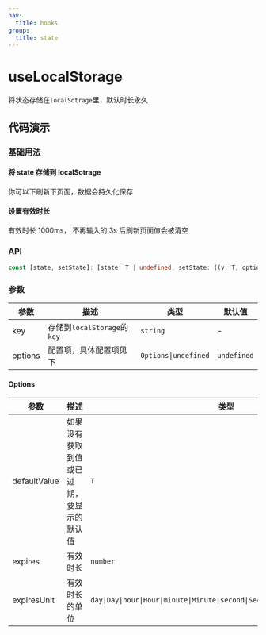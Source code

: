 ```yaml
---
nav:
  title: hooks
group:
  title: state
---
```


# useLocalStorage

将状态存储在`localSotrage`里，默认时长永久

## 代码演示

### 基础用法

#### 将 state 存储到 localSotrage

你可以下刷新下页面，数据会持久化保存
<code src="./demo1.tsx"></code>

#### 设置有效时长

有效时长 1000ms， 不再输入的 3s 后刷新页面值会被清空
<code src="./demo2.tsx"></code>

### API

```typescript
const [state, setState]: [state: T | undefined, setState: ((v: T, options?: Options) => void)] = useLocalStorage<T = any>(key: string, options?: Options)
```

### 参数

| 参数    | 描述                        | 类型                 | 默认值      |
| ------- | --------------------------- | -------------------- | ----------- |
| key     | 存储到`localStorage`的`key` | `string`             | -           |
| options | 配置项，具体配置项见下      | `Options\|undefined` | `undefined` |

#### Options

| 参数         | 描述                                     | 类型                                                                          | 默认值       |
| ------------ | ---------------------------------------- | ----------------------------------------------------------------------------- | ------------ |
| defaultValue | 如果没有获取到值或已过期，要显示的默认值 | `T`                                                                           | -            |
| expires      | 有效时长                                 | `number`                                                                      | `undefined`  |
| expiresUnit  | 有效时长的单位                           | `day\|Day\|hour\|Hour\|minute\|Minute\|second\|Second\millsecond\|Millsecond` | `millsecond` |

